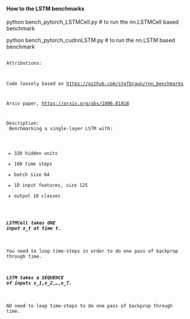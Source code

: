 #### How to the LSTM benchmarks

python bench_pytorch_LSTMCell.py  # to run the nn.LSTMCell based benchmark

python bench_pytorch_cudnnLSTM.py  # to run the nn.LSTM based benchmark

<code>
Attributions:<br/>
    
Code loosely based on https://github.com/stefbraun/rnn_benchmarks<br/>

Arxiv paper, https://arxiv.org/abs/1806.01818<br/>

Description:<br/>
Benchmarking a single-layer LSTM with:<br/>
- 320 hidden units<br/>
- 100 time steps<br/>
- batch size 64<br/>
- 1D input features, size 125<br/>
- output 10 classes<br/>

##### LSTMCell takes ONE input x_t at time t.<br/>

You need to loop time-steps in order to do one pass of backprop through time.
    
##### LSTM takes a SEQUENCE of inputs x_1,x_2,…,x_T.

NO need to loop time-steps to do one pass of backprop through time.
    
  </code>
  
